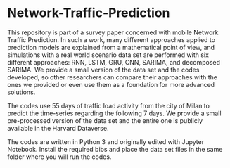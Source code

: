 # Network-Traffic-Prediction

This repository is part of a survey paper concerned with mobile Network Traffic Prediction. In such a work, many different approaches applied
to prediction models are explained from a mathematical point of view, and simulations with a real world scenario data set are performed with six 
different approaches: RNN, LSTM, GRU, CNN, SARIMA, and decomposed SARIMA. We provide a small version of the data set and the codes developed, 
so other researchers can compare their approaches with the ones we provided or even use them as a foundation for more advanced solutions.

The codes use 55 days of traffic load activity from the city of Milan to predict the time-series regarding the following 7 days. 
We provide a small pre-processed version of the data set and the entire one is publicly available in the Harvard Dataverse.

The codes are written in Python 3 and originally edited with Jupyter Notebook.
Install the required bibs and place the data set files in the same folder where you will run the codes.
